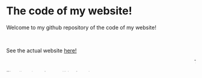 <h1>The code of my website!</h1>
<p>Welcome to my github repository of the code of my website!</p>
<br>
<p>See the actual website <a href="https://shauryaservo.pythonanywhere.com">here!</a></p>

<marquee>This all is under the copyright of Shaurya Pratap Singh 2020</marquee>
<marquee direction = "up">The direction of text will be from bottom to top.</marquee>
